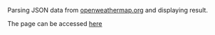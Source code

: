 Parsing JSON data from [openweathermap.org](https://openweathermap.org/) and displaying result.

The page can be accessed [here](https://marco-swz.github.io/json-exercise/)
